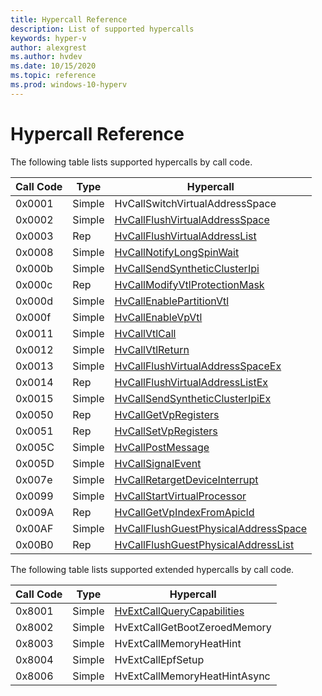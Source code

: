 ```yaml
---
title: Hypercall Reference
description: List of supported hypercalls
keywords: hyper-v
author: alexgrest
ms.author: hvdev
ms.date: 10/15/2020
ms.topic: reference
ms.prod: windows-10-hyperv
---
```


# Hypercall Reference

The following table lists supported hypercalls by call code.

| Call Code | Type    | Hypercall                                                                           |
|-----------|---------|-------------------------------------------------------------------------------------|
| 0x0001    | Simple  | HvCallSwitchVirtualAddressSpace                                                     |
| 0x0002    | Simple  | [HvCallFlushVirtualAddressSpace](HvCallFlushVirtualAddressSpace.md)                 |
| 0x0003    | Rep     | [HvCallFlushVirtualAddressList](HvCallFlushVirtualAddressList.md)                   |
| 0x0008    | Simple  | [HvCallNotifyLongSpinWait](HvCallNotifyLongSpinWait.md)                             |
| 0x000b    | Simple  | [HvCallSendSyntheticClusterIpi](HvCallSendSyntheticClusterIpi.md)                   |
| 0x000c    | Rep     | [HvCallModifyVtlProtectionMask](HvCallModifyVtlProtectionMask.md)                   |
| 0x000d    | Simple  | [HvCallEnablePartitionVtl](HvCallEnablePartitionVtl.md)                             |
| 0x000f    | Simple  | [HvCallEnableVpVtl](HvCallEnableVpVtl.md)                                           |
| 0x0011    | Simple  | [HvCallVtlCall](HvCallVtlCall.md)                                                   |
| 0x0012    | Simple  | [HvCallVtlReturn](HvCallVtlReturn.md)                                               |
| 0x0013    | Simple  | [HvCallFlushVirtualAddressSpaceEx](HvCallFlushVirtualAddressSpaceEx.md)             |
| 0x0014    | Rep     | [HvCallFlushVirtualAddressListEx](HvCallFlushVirtualAddressListEx.md)               |
| 0x0015    | Simple  | [HvCallSendSyntheticClusterIpiEx](HvCallSendSyntheticClusterIpiEx.md)               |
| 0x0050    | Rep     | [HvCallGetVpRegisters](HvCallGetVpRegisters.md)                                     |
| 0x0051    | Rep     | [HvCallSetVpRegisters](HvCallSetVpRegisters.md)                                     |
| 0x005C    | Simple  | [HvCallPostMessage](HvCallPostMessage.md)                                           |
| 0x005D    | Simple  | [HvCallSignalEvent](HvCallSignalEvent.md)                                           |
| 0x007e    | Simple  | [HvCallRetargetDeviceInterrupt](HvCallRetargetDeviceInterrupt.md)                   |
| 0x0099    | Simple  | [HvCallStartVirtualProcessor](HvCallStartVirtualProcessor.md)                       |
| 0x009A    | Rep     | [HvCallGetVpIndexFromApicId](HvCallGetVpIndexFromApicId.md)                         |
| 0x00AF    | Simple  | [HvCallFlushGuestPhysicalAddressSpace](HvCallFlushGuestPhysicalAddressSpace.md)     |
| 0x00B0    | Rep     | [HvCallFlushGuestPhysicalAddressList](HvCallFlushGuestPhysicalAddressList.md)       |

The following table lists supported extended hypercalls by call code.

| Call Code | Type    | Hypercall                                                                           |
|-----------|---------|-------------------------------------------------------------------------------------|
| 0x8001    | Simple  | [HvExtCallQueryCapabilities](HvExtCallQueryCapabilities.md)                         |
| 0x8002    | Simple  | HvExtCallGetBootZeroedMemory                                                        |
| 0x8003    | Simple  | HvExtCallMemoryHeatHint                                                             |
| 0x8004    | Simple  | HvExtCallEpfSetup                                                                   |
| 0x8006    | Simple  | HvExtCallMemoryHeatHintAsync                                                        |
